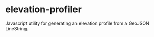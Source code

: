 # elevation-profiler
Javascript utility for generating an elevation profile from a GeoJSON LineString.
